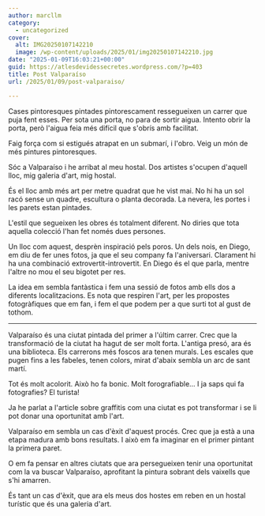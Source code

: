 ```yaml
---
author: marcllm
category:
  - uncategorized
cover:
  alt: IMG20250107142210
  image: /wp-content/uploads/2025/01/img20250107142210.jpg
date: "2025-01-09T16:03:21+00:00"
guid: https://atlesdevidessecretes.wordpress.com/?p=403
title: Post Valparaíso
url: /2025/01/09/post-valparaiso/

---
```

Cases pintoresques pintades pintorescament ressegueixen un carrer que puja fent esses. Per sota una porta, no para de sortir aigua. Intento obrir la porta, però l'aigua feia més difícil que s'obrís amb facilitat.

Faig força com si estigués atrapat en un submarí, i l'obro. Veig un món de més pintures pintoresques.

Sóc a Valparaíso i he arribat al meu hostal. Dos artistes s'ocupen d'aquell lloc, mig galeria d'art, mig hostal.

És el lloc amb més art per metre quadrat que he vist mai. No hi ha un sol racó sense un quadre, escultura o planta decorada. La nevera, les portes i les parets estan pintades.

L'estil que segueixen les obres és totalment diferent. No diries que tota aquella colecció l'han fet només dues persones.

Un lloc com aquest, desprèn inspiració pels poros. Un dels nois, en Diego, em diu de fer unes fotos, ja que el seu company fa l'aniversari. Clarament hi ha una combinació extrovertit-introvertit. En Diego és el que parla, mentre l'altre no mou el seu bigotet per res.

La idea em sembla fantàstica i fem una sessió de fotos amb ells dos a diferents localitzacions. Es nota que respiren l'art, per les propostes fotogràfiques que em fan, i fem el que podem per a que surti tot al gust de tothom.

* * *

Valparaíso és una ciutat pintada del primer a l'últim carrer. Crec que la transformació de la ciutat ha hagut de ser molt forta. L'antiga presó, ara és una biblioteca. Els carrerons més foscos ara tenen murals. Les escales que pugen fins a les fabeles, tenen colors, mirat d'abaix sembla un arc de sant martí.

Tot és molt acolorit. Això ho fa bonic. Molt forografiable... I ja saps qui fa fotografies? El turista!

Ja he parlat a l'article sobre graffitis com una ciutat es pot transformar i se li pot donar una oportunitat amb l'art.

Valparaíso em sembla un cas d'èxit d'aquest procés. Crec que ja està a una etapa madura amb bons resultats. I això em fa imaginar en el primer pintant la primera paret.

O em fa pensar en altres ciutats que ara persegueixen tenir una oportunitat com la va buscar Valparaíso, aprofitant la pintura sobrant dels vaixells que s'hi amarren.

És tant un cas d'èxit, que ara els meus dos hostes em reben en un hostal turístic que és una galeria d'art.
